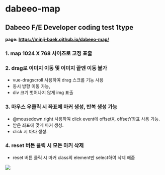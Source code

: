 # dabeeo-map

## Dabeeo F/E Developer coding test 1type


**page: https://minji-baek.github.io/dabeeo-map/** 


### 1. map 1024 X 768 사이즈로 고정 표출
### 2. drag로 이미지 이동 및 이미지 끝엔 이동 불가
- vue-dragscroll 사용하여 drag 스크롤 기능 사용
- 동시 방향 이동 가능,
- div 크기 벗어나지 않게 img 표출

### 3. 마우스 우클릭 시 좌표에 마커 생성, 반복 생성 가능
- @mousedown.right 사용하여 click event에 offsetX, offsetY좌표 사용 가능.
- 받은 좌표에 맞게 마커 생성.
- click 시 마다 생성.

### 4. reset 버튼 클릭 시 모든 마커 삭제
- reset 버튼 클릭 시 마커 class의 element만 select하여 삭제 해줌

<img src="/1.png">


 